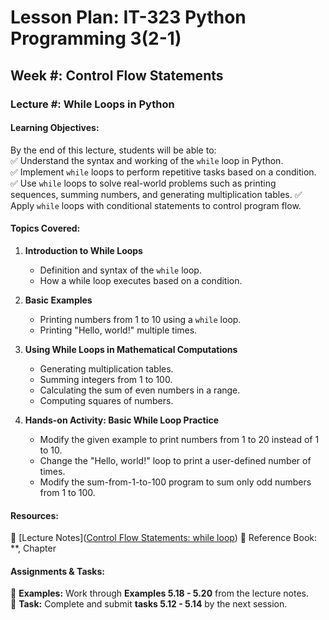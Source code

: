 # Lesson Plan: IT-323 Python Programming 3(2-1)

## **Week #: Control Flow Statements**  

### **Lecture #: While Loops in Python**  

#### **Learning Objectives:**  

By the end of this lecture, students will be able to:  
✅ Understand the syntax and working of the `while` loop in Python.  
✅ Implement `while` loops to perform repetitive tasks based on a condition.  
✅ Use `while` loops to solve real-world problems such as printing sequences, summing numbers, and generating multiplication tables.
✅ Apply `while` loops with conditional statements to control program flow.

#### **Topics Covered:**  
1. **Introduction to While Loops**
   - Definition and syntax of the `while` loop.
   - How a while loop executes based on a condition.
   
2. **Basic Examples**
   - Printing numbers from 1 to 10 using a `while` loop.
   - Printing "Hello, world!" multiple times.
   
3. **Using While Loops in Mathematical Computations**
   - Generating multiplication tables.
   - Summing integers from 1 to 100.
   - Calculating the sum of even numbers in a range.
   - Computing squares of numbers. 

2. **Hands-on Activity: Basic While Loop Practice** 
   - Modify the given example to print numbers from 1 to 20 instead of 1 to 10.
   - Change the "Hello, world!" loop to print a user-defined number of times.
   - Modify the sum-from-1-to-100 program to sum only odd numbers from 1 to 100.

#### **Resources:**  
📖 [Lecture Notes]([Control Flow Statements: while loop](https://yasirbhutta.github.io/python/docs/control-flow.html#while-loop))
📌 Reference Book: **, Chapter  

#### **Assignments & Tasks:**  
📂 **Examples:** Work through **Examples 5.18 - 5.20** from the lecture notes.  
📝 **Task:** Complete and submit **tasks 5.12 - 5.14** by the next session.  
